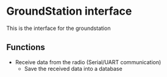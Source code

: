 # GroundStation interface
This is the interface for the groundstation

## Functions
* Receive data from the radio (Serial/UART communication)
    * Save the received data into a database